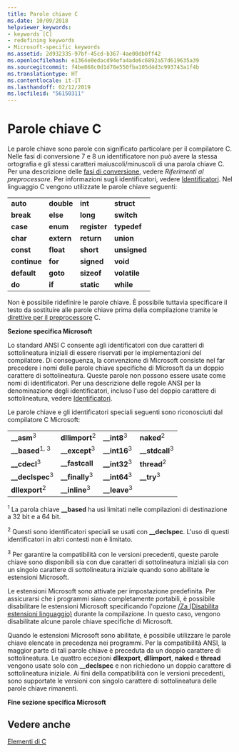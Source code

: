 ```yaml
---
title: Parole chiave C
ms.date: 10/09/2018
helpviewer_keywords:
- keywords [C]
- redefining keywords
- Microsoft-specific keywords
ms.assetid: 2d932335-97bf-45cd-b367-4ae00db0ff42
ms.openlocfilehash: e1364e0edacd94efa4ade6c6892a57d619635a39
ms.sourcegitcommit: f4be868c0d1d78e550fba105d4d3c993743a1f4b
ms.translationtype: HT
ms.contentlocale: it-IT
ms.lasthandoff: 02/12/2019
ms.locfileid: "56150311"
---
```

# <a name="c-keywords"></a>Parole chiave C

Le parole chiave sono parole con significato particolare per il compilatore C. Nelle fasi di conversione 7 e 8 un identificatore non può avere la stessa ortografia e gli stessi caratteri maiuscoli/minuscoli di una parola chiave C. Per una descrizione delle [fasi di conversione](../preprocessor/phases-of-translation.md), vedere *Riferimenti al preprocessore*. Per informazioni sugli identificatori, vedere [Identificatori](../c-language/c-identifiers.md). Nel linguaggio C vengono utilizzate le parole chiave seguenti:

|||||
|-|-|-|-|
|**auto**|**double**|**int**|**struct**|
|**break**|**else**|**long**|**switch**|
|**case**|**enum**|**register**|**typedef**|
|**char**|**extern**|**return**|**union**|
|**const**|**float**|**short**|**unsigned**|
|**continue**|**for**|**signed**|**void**|
|**default**|**goto**|**sizeof**|**volatile**|
|**do**|**if**|**static**|**while**|

Non è possibile ridefinire le parole chiave. È possibile tuttavia specificare il testo da sostituire alle parole chiave prima della compilazione tramite le [direttive per il preprocessore](../preprocessor/preprocessor-directives.md) C.

**Sezione specifica Microsoft**

Lo standard ANSI C consente agli identificatori con due caratteri di sottolineatura iniziali di essere riservati per le implementazioni del compilatore. Di conseguenza, la convenzione di Microsoft consiste nel far precedere i nomi delle parole chiave specifiche di Microsoft da un doppio carattere di sottolineatura. Queste parole non possono essere usate come nomi di identificatori. Per una descrizione delle regole ANSI per la denominazione degli identificatori, incluso l'uso del doppio carattere di sottolineatura, vedere [Identificatori](../c-language/c-identifiers.md).

Le parole chiave e gli identificatori speciali seguenti sono riconosciuti dal compilatore C Microsoft:

|||||
|-|-|-|-|
|**__asm**<sup>3</sup>|**dllimport**<sup>2</sup>|**__int8**<sup>3</sup>|**naked**<sup>2</sup>|
|**__based**<sup>1, 3</sup>|**__except**<sup>3</sup>|**__int16**<sup>3</sup>|**__stdcall**<sup>3</sup>|
|**__cdecl**<sup>3</sup>|**__fastcall**|**__int32**<sup>3</sup>|**thread**<sup>2</sup>|
|**__declspec**<sup>3</sup>|**__finally**<sup>3</sup>|**__int64**<sup>3</sup>|**__try**<sup>3</sup>|
|**dllexport**<sup>2</sup>|**__inline**<sup>3</sup>|**__leave**<sup>3</sup>||

<sup>1</sup> La parola chiave **__based** ha usi limitati nelle compilazioni di destinazione a 32 bit e a 64 bit.

<sup>2</sup> Questi sono identificatori speciali se usati con **__declspec**. L'uso di questi identificatori in altri contesti non è limitato.

<sup>3</sup> Per garantire la compatibilità con le versioni precedenti, queste parole chiave sono disponibili sia con due caratteri di sottolineatura iniziali sia con un singolo carattere di sottolineatura iniziale quando sono abilitate le estensioni Microsoft.

Le estensioni Microsoft sono attivate per impostazione predefinita. Per assicurarsi che i programmi siano completamente portabili, è possibile disabilitare le estensioni Microsoft specificando l'opzione [/Za \(Disabilita estensioni linguaggio)](../build/reference/za-ze-disable-language-extensions.md) durante la compilazione. In questo caso, vengono disabilitate alcune parole chiave specifiche di Microsoft.

Quando le estensioni Microsoft sono abilitate, è possibile utilizzare le parole chiave elencate in precedenza nei programmi. Per la compatibilità ANSI, la maggior parte di tali parole chiave è preceduta da un doppio carattere di sottolineatura. Le quattro eccezioni **dllexport**, **dllimport**, **naked** e **thread** vengono usate solo con **__declspec** e non richiedono un doppio carattere di sottolineatura iniziale. Ai fini della compatibilità con le versioni precedenti, sono supportate le versioni con singolo carattere di sottolineatura delle parole chiave rimanenti.

**Fine sezione specifica Microsoft**

## <a name="see-also"></a>Vedere anche

[Elementi di C](../c-language/elements-of-c.md)
